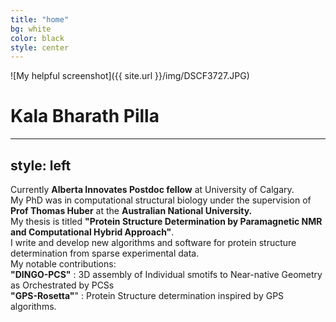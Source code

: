 ```yaml
---
title: "home"
bg: white
color: black
style: center
---
```


![My helpful screenshot]({{ site.url }}/img/DSCF3727.JPG) 

# Kala Bharath Pilla 

---
style: left
---


Currently **Alberta Innovates Postdoc fellow** at University of Calgary.<br>
My PhD was in computational structural biology under the supervision of **Prof Thomas Huber** at the **Australian National University.** <br>
My thesis is titled **"Protein Structure Determination by Paramagnetic NMR and Computational Hybrid Approach"**.<br>
I write and develop new algorithms and software for protein structure determination from sparse experimental data.<br> 
My notable contributions:<br>
**"DINGO-PCS"** : 3D assembly of Individual smotifs to Near-native Geometry as Orchestrated by PCSs<br>
**"GPS-Rosetta"**" : Protein Structure determination inspired by GPS algorithms.<br>
